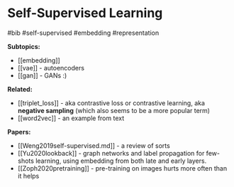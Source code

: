 # Self-Supervised Learning

#bib #self-supervised #embedding #representation

**Subtopics:**
* [[embedding]]
* [[vae]] - autoencoders
* [[gan]] - GANs :)

**Related:**
* [[triplet_loss]] - aka contrastive loss or contrastive learning, aka **negative sampling** (which also seems to be a more popular term)
* [[word2vec]] - an example from text

**Papers:**
* [[Weng2019self-supervised.md]] - a review of sorts
* [[Yu2020lookback]] - graph networks and label propagation for few-shots learning, using embedding from both late and early layers.
* [[Zoph2020pretraining]] - pre-training on images hurts more often than it helps	